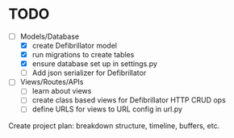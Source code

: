 # TODO

- [ ] Models/Database
    - [x] create Defibrillator model
    - [x] run migrations to create tables
    - [x] ensure database set up in settings.py
    - [ ] Add json serializer for Defibrillator
- [ ] Views/Routes/APIs
    - [ ] learn about views
    - [ ] create class based views for Defibrillator HTTP CRUD ops
    - [ ] define URLS for views to URL config in url.py 

Create project plan: breakdown structure, timeline, buffers, etc.